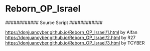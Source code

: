 # Reborn_OP_Israel #
############
Source Script
############

https://donjuancyber.github.io/Reborn_OP_Israel/1.html by Alfan
https://donjuancyber.github.io/Reborn_OP_Israel/2.html by R27
https://donjuancyber.github.io/Reborn_OP_Israel/3.html by TCYBER
